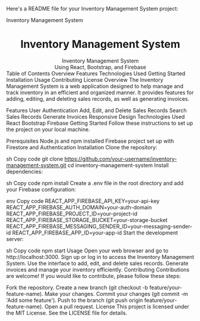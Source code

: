 
Here's a README file for your Inventory Management System project:

Inventory Management System
<h1 align="center">Inventory Management System</h1>
<div align="center">
  <div>Inventory Management System</div>
  <div>Using React, Bootstrap, and Firebase</div>
</div>
Table of Contents
Overview
Features
Technologies Used
Getting Started
Installation
Usage
Contributing
License
Overview
The Inventory Management System is a web application designed to help manage and track inventory in an efficient and organized manner. It provides features for adding, editing, and deleting sales records, as well as generating invoices.

Features
User Authentication
Add, Edit, and Delete Sales Records
Search Sales Records
Generate Invoices
Responsive Design
Technologies Used
React
Bootstrap
Firebase
Getting Started
Follow these instructions to set up the project on your local machine.

Prerequisites
Node.js and npm installed
Firebase project set up with Firestore and Authentication
Installation
Clone the repository:

sh
Copy code
git clone https://github.com/your-username/inventory-management-system.git
cd inventory-management-system
Install dependencies:

sh
Copy code
npm install
Create a .env file in the root directory and add your Firebase configuration:

env
Copy code
REACT_APP_FIREBASE_API_KEY=your-api-key
REACT_APP_FIREBASE_AUTH_DOMAIN=your-auth-domain
REACT_APP_FIREBASE_PROJECT_ID=your-project-id
REACT_APP_FIREBASE_STORAGE_BUCKET=your-storage-bucket
REACT_APP_FIREBASE_MESSAGING_SENDER_ID=your-messaging-sender-id
REACT_APP_FIREBASE_APP_ID=your-app-id
Start the development server:

sh
Copy code
npm start
Usage
Open your web browser and go to http://localhost:3000.
Sign up or log in to access the Inventory Management System.
Use the interface to add, edit, and delete sales records.
Generate invoices and manage your inventory efficiently.
Contributing
Contributions are welcome! If you would like to contribute, please follow these steps:

Fork the repository.
Create a new branch (git checkout -b feature/your-feature-name).
Make your changes.
Commit your changes (git commit -m 'Add some feature').
Push to the branch (git push origin feature/your-feature-name).
Open a pull request.
License
This project is licensed under the MIT License. See the LICENSE file for details.


